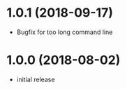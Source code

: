 1.0.1 (2018-09-17)
==================
-   Bugfix for too long command line


1.0.0 (2018-08-02)
==================

-   initial release
